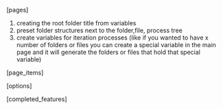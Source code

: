 [pages]
1. creating the root folder title from variables
2. preset folder structures next to the folder,file, process tree
3. create variables for iteration processes (like if you wanted to have x number of folders or files you can create a special variable in the main page and it will generate the folders or files that hold that special variable)
   
[page_items]

[options]

[completed_features]